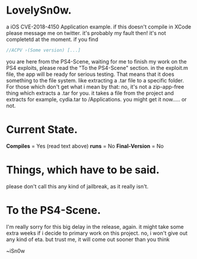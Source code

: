 # LovelySn0w.
a iOS CVE-2018-4150 Application example. if this doesn't compile in XCode please message me on twitter. it's probably my fault then! it's not completetd at the moment. if you find 
```javascript
//ACPV ›(Some version) [...]
```
 you are here from the PS4-Scene, waiting for me to finish my work on the PS4 exploits, please read the "To the PS4-Scene" section.
in the exploit.m file, the app will be ready for serious testing. That means that it does something to the file system. like extracting a .tar file to a specific folder. For those which don't get what i mean by that:
no, it's not a zip-app-free thing which extracts a .tar for you. it takes a file from the project and extracts for example, cydia.tar to /Applications. you might get it now..... or not.

# Current State.

**Compiles** = Yes (read text above)
**runs** = No
**Final-Version** = No


# Things, which have to be said.

please don't call this any kind of jailbreak, as it really isn't.

# To the PS4-Scene.

I'm really sorry for this big delay in the release, again. it might take some extra weeks if i decide to primary work on this project. no, i won't give out any kind of eta. but trust me, it will come out sooner than you think



~iSn0w
